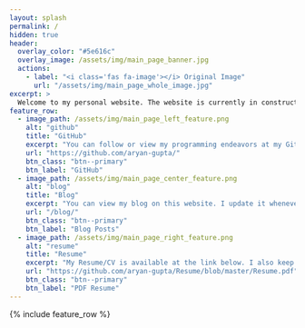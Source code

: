 ```yaml
---
layout: splash
permalink: /
hidden: true
header:
  overlay_color: "#5e616c"
  overlay_image: /assets/img/main_page_banner.jpg
  actions:
    - label: "<i class='fas fa-image'></i> Original Image"
      url: "/assets/img/main_page_whole_image.jpg"
excerpt: >
  Welcome to my personal website. The website is currently in construction so you may see incompleat sections, incorrekt information, and bad for<span style="font-family:monospace">matt</span>ing.<br />
feature_row:
  - image_path: /assets/img/main_page_left_feature.png
    alt: "github"
    title: "GitHub"
    excerpt: "You can follow or view my programming endeavors at my GitHub linked below. This website is also hosted by Github!"
    url: "https://github.com/aryan-gupta/"
    btn_class: "btn--primary"
    btn_label: "GitHub"
  - image_path: /assets/img/main_page_center_feature.png
    alt: "blog"
    title: "Blog"
    excerpt: "You can view my blog on this website. I update it whenever I have a musing that I want to share with the world"
    url: "/blog/"
    btn_class: "btn--primary"
    btn_label: "Blog Posts"
  - image_path: /assets/img/main_page_right_feature.png
    alt: "resume"
    title: "Resume"
    excerpt: "My Resume/CV is available at the link below. I also keep a version-tracked repository on my GitHub page."
    url: "https://github.com/aryan-gupta/Resume/blob/master/Resume.pdf"
    btn_class: "btn--primary"
    btn_label: "PDF Resume"      
---
```


{% include feature_row %}

